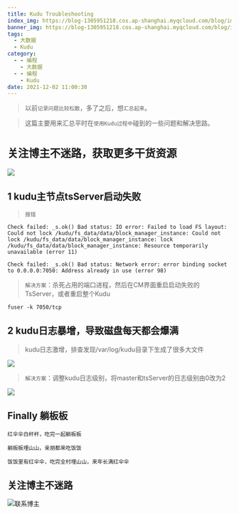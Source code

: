 ```yaml
---
title: Kudu Troubleshooting 
index_img: https://blog-1305951218.cos.ap-shanghai.myqcloud.com/blog/image/articleBg/1(107).jpg 
banner_img: https://blog-1305951218.cos.ap-shanghai.myqcloud.com/blog/image/articleBg/1(107).jpg 
tags:
  - 大数据
  - Kudu 
category:
  - - 编程
    - 大数据
  - - 编程
    - Kudu 
date: 2021-12-02 11:00:30
---
```


> 以前`记录问题比较松散`，多了之后，想`汇总起来`。

> 这篇主要用来汇总平时在`使用Kudu过程中`碰到的一些问题和解决思路。

<!-- more -->

# `关注博主不迷路，获取更多干货资源`

![](https://github-edu-student-id-card-basic-1305951218.cos.ap-shanghai.myqcloud.com/shouhou.jpg)

## 1 kudu主节点tsServer启动失败

> `报错`

```shell
Check failed: _s.ok() Bad status: IO error: Failed to load FS layout: Could not lock /kudu/fs_data/data/block_manager_instance: Could not lock /kudu/fs_data/data/block_manager_instance: lock /kudu/fs_data/data/block_manager_instance: Resource temporarily unavailable (error 11)
```

```shell
Check failed: _s.ok() Bad status: Network error: error binding socket to 0.0.0.0:7050: Address already in use (error 98)
```

> `解决方案`：杀死占用的端口进程，然后在CM界面重启启动失败的TsServer，或者重启整个Kudu

```shell
fuser -k 7050/tcp
```

## 2 kudu日志暴增，导致磁盘每天都会爆满

> kudu日志激增，排查发现/var/log/kudu目录下生成了很多大文件

![](https://blog-1305951218.cos.ap-shanghai.myqcloud.com/blog/image/articleContent/KuduTroubleshooting/1.png)

> `解决方案`：调整kudu日志级别，将master和tsServer的日志级别由0改为2

![](https://blog-1305951218.cos.ap-shanghai.myqcloud.com/blog/image/articleContent/KuduTroubleshooting/2.png)

## Finally 躺板板

`红伞伞白杆杆，吃完一起躺板板`

`躺板板埋山山，亲朋都来吃饭饭`

`饭饭里有红伞伞，吃完全村埋山山，来年长满红伞伞`

## 关注博主不迷路

![联系博主](https://github-edu-student-id-card-basic-1305951218.cos.ap-shanghai.myqcloud.com/shouhou.jpg)